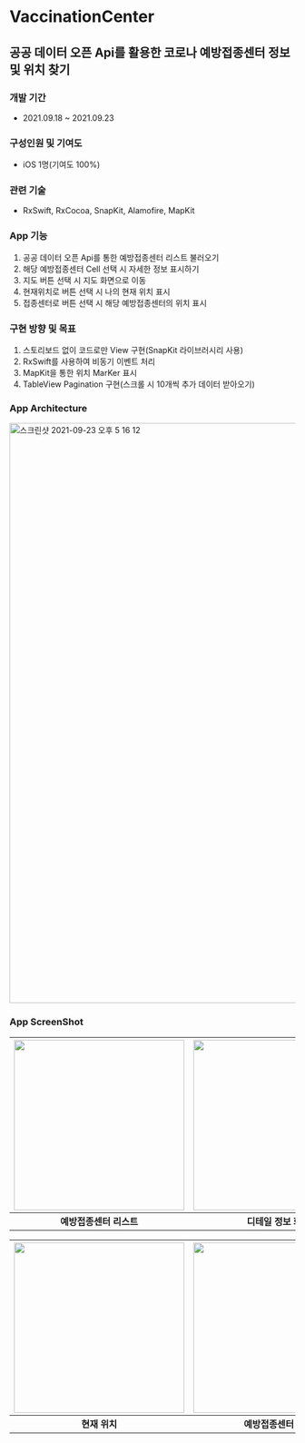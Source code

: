 # VaccinationCenter
## 공공 데이터 오픈 Api를 활용한 코로나 예방접종센터 정보 및 위치 찾기

### 개발 기간
- 2021.09.18 ~ 2021.09.23

### 구성인원 및 기여도
- iOS 1명(기여도 100%)


### 관련 기술
- RxSwift, RxCocoa, SnapKit, Alamofire, MapKit


### App 기능
1. 공공 데이터 오픈 Api를 통한 예방접종센터 리스트 불러오기
2. 해당 예방접종센터 Cell 선택 시 자세한 정보 표시하기
3. 지도 버튼 선택 시 지도 화면으로 이동
4. 현재위치로 버튼 선택 시 나의 현재 위치 표시
5. 접종센터로 버튼 선택 시 해당 예방접종센터의 위치 표시


### 구현 방향 및 목표
1. 스토리보드 없이 코드로만 View 구현(SnapKit 라이브러시리 사용)
2. RxSwift를 사용하여 비동기 이벤트 처리
3. MapKit을 통한 위치 MarKer 표시
4. TableView Pagination 구현(스크롤 시 10개씩 추가 데이터 받아오기)


### App Architecture
<img width="1022" alt="스크린샷 2021-09-23 오후 5 16 12" src="https://user-images.githubusercontent.com/73586326/134474957-7a443543-b4c9-4dd2-a0c6-dd87831f85c7.png">


### App ScreenShot
|<img src="https://user-images.githubusercontent.com/73586326/134471600-4b1de793-01e5-443a-8f49-ce4c8ee05918.jpeg" width="300">|<img src="https://user-images.githubusercontent.com/73586326/134471912-d530d24a-79d0-4f96-9f86-2a3b1deaf3d3.jpeg" width="300">|
|:---:|:---:|
|**예방접종센터 리스트**|**디테일 정보 화면**|

|<img src="https://user-images.githubusercontent.com/73586326/134472062-ee751524-8797-44d4-921a-c43effd92091.jpeg" width="300">|<img src="https://user-images.githubusercontent.com/73586326/134472104-5f44fb48-8e24-4364-824a-ee7b1cf26629.jpeg" width="300">|
|:---:|:---:|
|**현재 위치**|**예방접종센터 위치**|
